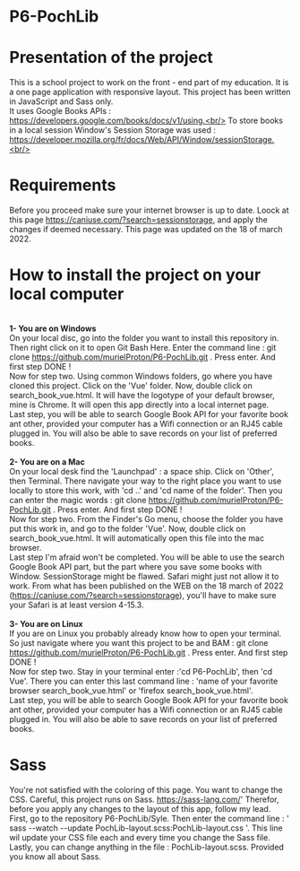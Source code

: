 # P6-PochLib
# Presentation of the project
This is a school project to work on the front - end part of my education. It is a one page application with responsive layout.
This project has been written in JavaScript and Sass only.<br/>
It uses Google Books APIs : https://developers.google.com/books/docs/v1/using.<br/>
To store books in a local session Window's Session Storage was used : https://developer.mozilla.org/fr/docs/Web/API/Window/sessionStorage.<br/>
# Requirements
Before you proceed make sure your internet browser is up to date. Loock at this page https://caniuse.com/?search=sessionstorage, and apply the changes if deemed necessary. This page was updated on the 18 of march 2022.<br/>
# How to install the project on your local computer
<br/>**1- You are on Windows**<br/>
On your local disc, go into the folder you want to install this repository in. Then right click on it to open Git Bash Here.
Enter the command line : git clone https://github.com/murielProton/P6-PochLib.git . Press enter. And first step DONE !<br/>
Now for step two. Using common Windows folders, go where you have cloned this project. Click on the 'Vue' folder. Now, double click on search_book_vue.html. It will have the logotype of your default browser, mine is Chrome. It will open this app directly into a local internet page. <br/>
Last step, you will be able to search Google Book API for your favorite book ant other, provided your computer has a Wifi connection or an RJ45 cable plugged in. You will also be able to save records on your list of preferred books.<br/>
<br/>**2- You are on a Mac**<br/>
On your local desk find the 'Launchpad' : a space ship. Click on 'Other', then Terminal. There navigate your way to the right place you want to use locally to store this work, with 'cd ..' and 'cd name of the folder'. Then you can enter the magic words : git clone https://github.com/murielProton/P6-PochLib.git . Press enter. And first step DONE !<br/>
Now for step two. From the Finder's Go menu, choose the folder you have put this work in, and go to the folder 'Vue'. Now, double click on search_book_vue.html. It will automatically open this file into the mac browser.<br/>
Last step I'm afraid won't be completed. You will be able to use the search Google Book API part, but the part where you save some books with Window. SessionStorage might be flawed. Safari might just not allow it to work. From what has been published on the WEB on the 18 march of 2022 (https://caniuse.com/?search=sessionstorage), you'll have to make sure your Safari is at least version 4-15.3.<br/>
<br/>**3- You are on Linux**<br/>
If you are on Linux you probably already know how to open your terminal. So just navigate where you want this project to be and BAM : git clone https://github.com/murielProton/P6-PochLib.git . Press enter. And first step DONE !<br/>
Now for step two. Stay in your terminal enter :'cd P6-PochLib', then 'cd Vue'. There you can enter this last command line : 'name of your favorite browser search_book_vue.html' or 'firefox search_book_vue.html'.<br/>
Last step, you will be able to search Google Book API for your favorite book ant other, provided your computer has a Wifi connection or an RJ45 cable plugged in. You will also be able to save records on your list of preferred books.<br/>
# Sass
You're not satisfied with the coloring of this page. You want to change the CSS. Careful, this project runs on Sass. https://sass-lang.com/' Therefor, before you apply any changes to the layout of this app, follow my lead.<br/>
First, go to the repository P6-PochLib/Syle. Then enter the command line : ' sass --watch --update PochLib-layout.scss:PochLib-layout.css '. This line wil update your CSS file each and every time you change the Sass file.<br/>
Lastly, you can change anything in the file : PochLib-layout.scss. Provided you know all about Sass.<br/>

